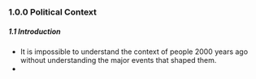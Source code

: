 ### 1.0.0 Political Context
##### 1.1 Introduction
- It is impossible to understand the context of people 2000 years ago without understanding the major events that shaped them.
- 